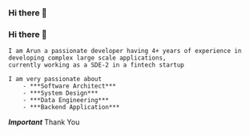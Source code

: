 ### Hi there 👋

<!--
**Arunv-Rvce/arunv-rvce** is a ✨ _special_ ✨ repository because its `README.md` (this file) appears on your GitHub profile.

Here are some ideas to get you started:

- 🔭 I’m currently working on ...
- 🌱 I’m currently learning ...
- 👯 I’m looking to collaborate on ...
- 🤔 I’m looking for help with ...
- 💬 Ask me about ...
- 📫 How to reach me: ...
- 😄 Pronouns: ...
- ⚡ Fun fact: ...
-->

### Hi there 👋
    I am Arun a passionate developer having 4+ years of experience in developing complex large scale applications, 
    currently working as a SDE-2 in a fintech startup    
    
    I am very passionate about
        - ***Software Architect***  
        - ***System Design***
        - ***Data Engineering***
        - ***Backend Application***

    
___Important___ Thank You
